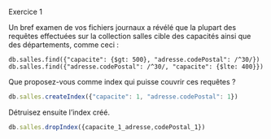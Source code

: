 Exercice 1

Un bref examen de vos fichiers journaux a révélé que la plupart des requêtes effectuées sur la collection salles cible des capacités ainsi que des départements, comme ceci :

```
db.salles.find({"capacite": {$gt: 500}, "adresse.codePostal": /^30/}) 
db.salles.find({"adresse.codePostal": /^30/, "capacite": {$lte: 400}}) 
```

Que proposez-vous comme index qui puisse couvrir ces requêtes ?


```javascript 
db.salles.createIndex({"capacite": 1, "adresse.codePostal": 1})
```


Détruisez ensuite l’index créé.
```javascript 
db.salles.dropIndex({capacite_1_adresse,codePostal_1})
```
